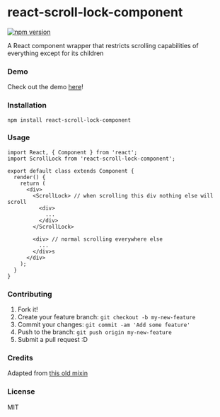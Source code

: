# react-scroll-lock-component
[![npm version](https://badge.fury.io/js/react-scroll-lock-component.svg)](https://badge.fury.io/js/react-scroll-lock-component)

A React component wrapper that restricts scrolling capabilities of everything except for its children

### Demo
Check out the demo [here](https://orteth01.github.io/react-scroll-lock-component/demo)!

### Installation
```
npm install react-scroll-lock-component
```

### Usage
```
import React, { Component } from 'react';
import ScrollLock from 'react-scroll-lock-component';

export default class extends Component {
  render() {
    return (
      <div>
        <ScrollLock> // when scrolling this div nothing else will scroll
          <div> 
            ...
          </div>
        </ScrollLock>
        
        <div> // normal scrolling everywhere else
          ...
        </div>s
      </div>
    );
  }
}

```

### Contributing
1. Fork it!
2. Create your feature branch: `git checkout -b my-new-feature`
3. Commit your changes: `git commit -am 'Add some feature'`
4. Push to the branch: `git push origin my-new-feature`
5. Submit a pull request :D

### Credits
Adapted from [this old mixin](http://codepen.io/somethingkindawierd/post/react-mixin-scroll-lock)

### License
MIT